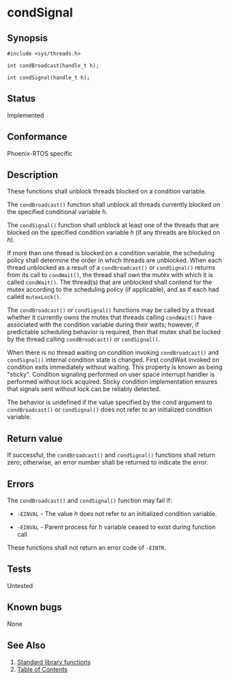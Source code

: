 # condSignal

## Synopsis

`#include <sys/threads.h>`

`int condBroadcast(handle_t h);`

`int condSignal(handle_t h);`

## Status

Implemented

## Conformance

Phoenix-RTOS specific

## Description

These functions shall unblock threads blocked on a condition variable.

The `condBroadcast()` function shall unblock all threads currently blocked on the specified conditional variable _h_.

The `condSignal()` function shall unblock at least one of the threads that are blocked on the specified condition
variable _h_ (if any threads are blocked on _h_).

If more than one thread is blocked on a condition variable, the scheduling policy shall determine the order in which
threads are unblocked. When each thread unblocked as a result of a `condBroadcast()` or `condSignal()` returns from its
call to `condWait()`, the thread shall own the mutex with which it is called `condWait()`. The thread(s) that are
unblocked shall contend for the mutex according to the scheduling policy (if applicable),
and as if each had called `mutexLock()`.

The `condBroadcast()` or `condSignal()` functions may be called by a thread whether it
currently owns the mutex that threads calling `condWait()` have associated with the condition variable
during their waits; however, if predictable scheduling behavior is required, then that mutex shall be locked by the
thread calling `condBroadcast()` or `condSignal()`.

When there is no thread waiting on condition invoking `condBroadcast()` and `condSignal()` internal condition state
is changed. First condWait invoked on condition exits immediately without waiting. This property is known as being
"sticky". Condition signaling performed on user space interrupt handler is performed without lock acquired. Sticky
condition implementation ensures that signals sent without lock can be reliably detected.

The behavior is undefined if the value specified by the cond argument to `condBroadcast()` or
`condSignal()` does not refer to an initialized condition variable.

## Return value

If successful, the `condBroadcast()` and `condSignal()` functions shall return zero; otherwise, an
error number shall be returned to indicate the error.

## Errors

The `condBroadcast()` and `condSignal()` function may fail if:

* `-EINVAL` - The value _h_ does not refer to an initialized condition variable.

* `-EINVAL` - Parent process for _h_ variable ceased to exist during function call

These functions shall not return an error code of `-EINTR`.

## Tests

Untested

## Known bugs

None

## See Also

1. [Standard library functions](../README.md)
2. [Table of Contents](../../../README.md)

